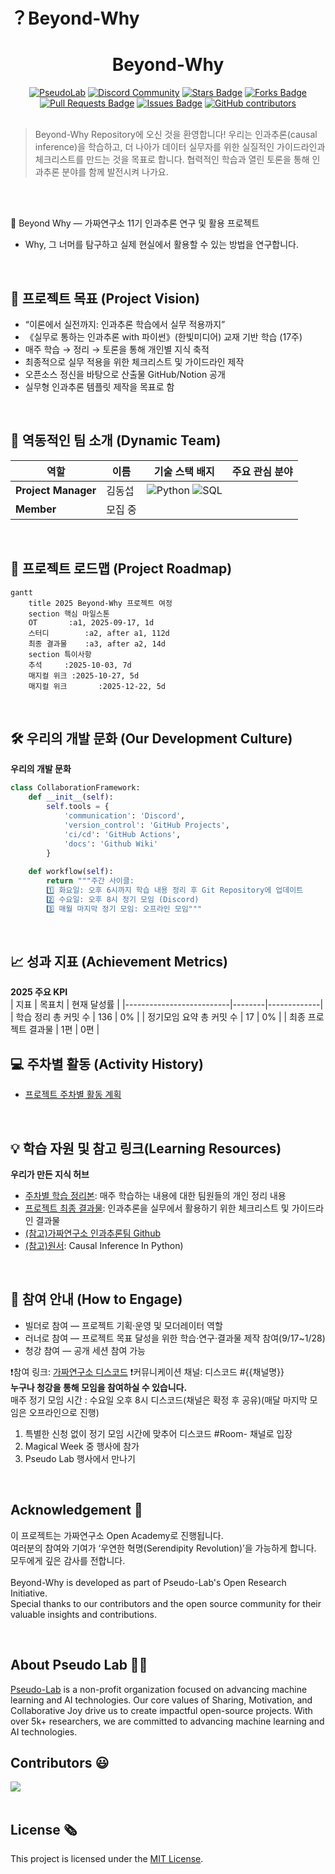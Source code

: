 # ？Beyond-Why

<h1 align="center"> Beyond-Why </h1>

<div align="center">
<a href="https://pseudo-lab.com"><img src="https://img.shields.io/badge/PseudoLab-S11-3776AB" alt="PseudoLab"/></a>
<a href="https://discord.gg/EPurkHVtp2"><img src="https://img.shields.io/badge/Discord-BF40BF" alt="Discord Community"/></a>
<a href="https://github.com/Pseudo-Lab/10th-template/stargazers"><img src="https://img.shields.io/github/stars/Pseudo-Lab/10th-template" alt="Stars Badge"/></a>
<a href="https://github.com/Pseudo-Lab/10th-template/network/members"><img src="https://img.shields.io/github/forks/Pseudo-Lab/10th-template" alt="Forks Badge"/></a>
<a href="https://github.com/Pseudo-Lab/10th-template/pulls"><img src="https://img.shields.io/github/issues-pr/Pseudo-Lab/10th-template" alt="Pull Requests Badge"/></a>
<a href="https://github.com/Pseudo-Lab/10th-template/issues"><img src="https://img.shields.io/github/issues/Pseudo-Lab/10th-template" alt="Issues Badge"/></a>
<a href="https://github.com/Pseudo-Lab/10th-template/graphs/contributors"><img alt="GitHub contributors" src="https://img.shields.io/github/contributors/Pseudo-Lab/10th-template?color=2b9348"></a>
</div>
<br>

<!-- sheilds: https://shields.io/ -->
<!-- hits badge: https://hits.seeyoufarm.com/ -->

> Beyond-Why Repository에 오신 것을 환영합니다!
우리는 인과추론(causal inference)을 학습하고, 더 나아가 데이터 실무자를 위한 실질적인 가이드라인과 체크리스트를 만드는 것을 목표로 합니다.
협력적인 학습과 열린 토론을 통해 인과추론 분야를 함께 발전시켜 나가요.   
<br/>
<br/>

🚀 Beyond Why — 가짜연구소 11기 인과추론 연구 및 활용 프로젝트
- Why, 그 너머를 탐구하고 실제 현실에서 활용할 수 있는 방법을 연구합니다.
<br/>

## 🌟 프로젝트 목표 (Project Vision)
- “이론에서 실전까지: 인과추론 학습에서 실무 적용까지”
- 《실무로 통하는 인과추론 with 파이썬》(한빛미디어) 교재 기반 학습 (17주)
- 매주 학습 → 정리 → 토론을 통해 개인별 지식 축적
- 최종적으로 실무 적용을 위한 체크리스트 및 가이드라인 제작
- 오픈소스 정신을 바탕으로 산출물 GitHub/Notion 공개
- 실무형 인과추론 템플릿 제작을 목표로 함
<br/>

## 🧑 역동적인 팀 소개 (Dynamic Team)

| 역할          | 이름 |  기술 스택 배지                                                                 | 주요 관심 분야                          |
|---------------|------|-----------------------------------------------------------------------|----------------------------------------|
| **Project Manager** | 김동섭 | ![Python](https://img.shields.io/badge/Python-Expert-3776AB) ![SQL](https://img.shields.io/badge/SQL-Advanced-003B57) |         |
| **Member** | 모집 중 |   |                   |
<br/>


## 🚀 프로젝트 로드맵 (Project Roadmap)
```mermaid
gantt
    title 2025 Beyond-Why 프로젝트 여정
    section 핵심 마일스톤
    OT       :a1, 2025-09-17, 1d
    스터디        :a2, after a1, 112d
    최종 결과물    :a3, after a2, 14d
    section 특이사항
    추석     :2025-10-03, 7d
    매지컬 위크 :2025-10-27, 5d
    매지컬 위크       :2025-12-22, 5d
```
<br/>

## 🛠️ 우리의 개발 문화 (Our Development Culture)
**우리의 개발 문화**  
```python
class CollaborationFramework:
    def __init__(self):
        self.tools = {
            'communication': 'Discord',
            'version_control': 'GitHub Projects',
            'ci/cd': 'GitHub Actions',
            'docs': 'Github Wiki'
        }
    
    def workflow(self):
        return """주간 사이클:
        1️⃣ 화요일: 오후 6시까지 학습 내용 정리 후 Git Repository에 업데이트 
        2️⃣ 수요일: 오후 8시 정기 모임 (Discord)
        3️⃣ 매월 마지막 정기 모임: 오프라인 모임"""
```
<br/>

## 📈 성과 지표 (Achievement Metrics)
**2025 주요 KPI**  
| 지표                     | 목표치 | 현재 달성률 |
|--------------------------|--------|-------------|
| 학습 정리 총 커밋 수        | 136  | 0%         |
| 정기모임 요약 총 커밋 수     | 17    | 0%         | 
| 최종 프로젝트 결과물      | 1편   | 0편        |
<br/>

## 💻 주차별 활동 (Activity History)

- [프로젝트 주차별 활동 계획](https://www.notion.so/chanrankim/Beyond-Why-255963ffa3ee80768c8ed406039125bd?source=copy_link#257963ffa3ee80ca8a88d4fae1432e20)

<br/>

## 💡 학습 자원 및 참고 링크(Learning Resources)
**우리가 만든 지식 허브**  
- [주차별 학습 정리본](https://github.com/your-org/ai-playbook): 매주 학습하는 내용에 대한 팀원들의 개인 정리 내용
- [프로젝트 최종 결과물](): 인과추론을 실무에서 활용하기 위한 체크리스트 및 가이드라인 결과물
- [(참고)가짜연구소 인과추론팀 Github](https://github.com/CausalInferenceLab)
- [(참고)원서](https://www.oreilly.com/library/view/causal-inference-in/9781098140243/preface01.html): Causal Inference In Python)
<br/>


## 🌱 참여 안내 (How to Engage)
- 빌더로 참여 — 프로젝트 기획·운영 및 모더레이터 역할
- 러너로 참여 — 프로젝트 목표 달성을 위한 학습·연구·결과물 제작 참여(9/17~1/28)
- 청강 참여 — 공개 세션 참여 가능

❗️참여 링크: [가짜연구소 디스코드](https://discord.gg/EPurkHVtp2)
❗️커뮤니케이션 채널: 디스코드 #{{채널명}}
<br/>
**누구나 청강을 통해 모임을 참여하실 수 있습니다.**  
매주 정기 모임 시간 : 수요일 오후 8시 디스코드(채널은 확정 후 공유)(매달 마지막 모임은 오프라인으로 진행)
1. 특별한 신청 없이 정기 모임 시간에 맞추어 디스코드 #Room- 채널로 입장
2. Magical Week 중 행사에 참가
3. Pseudo Lab 행사에서 만나기

<br/>

## Acknowledgement 🙏

이 프로젝트는 가짜연구소 Open Academy로 진행됩니다.  
여러분의 참여와 기여가 ‘우연한 혁명(Serendipity Revolution)’을 가능하게 합니다. 모두에게 깊은 감사를 전합니다.  
<br/>
Beyond-Why is developed as part of Pseudo-Lab's Open Research Initiative.  
Special thanks to our contributors and the open source community for their valuable insights and contributions.

<br/>

## About Pseudo Lab 👋🏼</h2>

[Pseudo-Lab](https://pseudo-lab.com/) is a non-profit organization focused on advancing machine learning and AI technologies. Our core values of Sharing, Motivation, and Collaborative Joy drive us to create impactful open-source projects. With over 5k+ researchers, we are committed to advancing machine learning and AI technologies.
<br/>

<h2>Contributors 😃</h2>
<a href="https://github.com/Pseudo-Lab/10th-template/graphs/contributors">
  <img src="https://contrib.rocks/image?repo=Pseudo-Lab/10th-template" />
</a>
<br><br>

<h2>License 🗞</h2>

This project is licensed under the [MIT License](https://opensource.org/licenses/MIT).


